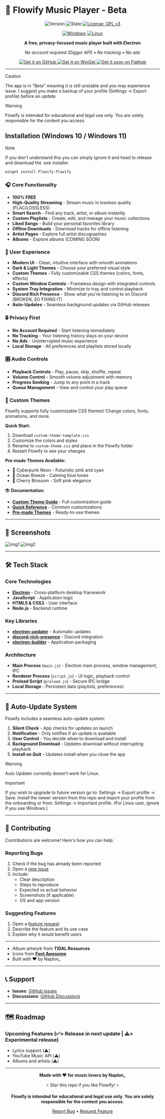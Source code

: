 # 🎵 Flowify Music Player - Beta

<div align="center">

![Version](https://img.shields.io/badge/version-0.0.4-blue.svg)
![State](https://img.shields.io/badge/state-beta-red.svg)
[![License: GPL v3](https://img.shields.io/badge/License-GPLv3-blue.svg)](https://www.gnu.org/licenses/gpl-3.0)

[![Windows](https://custom-icon-badges.demolab.com/badge/Windows-0078D6?logo=windows11&logoColor=white)](#)
[![Linux](https://img.shields.io/badge/Linux-FCC624?logo=linux&logoColor=black)](#)

**A free, privacy-focused music player built with Electron**

*No account required (Digger API) • No tracking • No ads*

</div>


<p align="center">
  <a href="https://github.com/naplon74/flowify-music-player/releases">
    <img src="https://img.shields.io/badge/Get%20it%20on-GitHub-181717?logo=github&logoColor=white&style=for-the-badge" alt="Get it on GitHub"/>
  </a>
   <a href="">
    <img src="https://img.shields.io/badge/Get%20it%20on-WinGet-0078D7?logo=windows11&logoColor=white&style=for-the-badge" alt="Get it on WinGet"/>
  </a>
  </a>
  <a href="">
    <img src="https://img.shields.io/badge/Get%20it%20son%20on-Flathub-4A90E2?logo=flathub&logoColor=white&style=for-the-badge" alt="Get it soon on Flathub"/>
  </a>
</p>

---

> [!CAUTION]  
> The app is in "Beta" meaning it is still unstable and you may experience issue. I suggest you make a backup of your profile (Settings -> Export profile) before an update.

> [!WARNING] 
> Flowify is intended for educational and legal use only. You are solely responsible for the content you access.

## Installation (Windows 10 / Windows 11)
> [!NOTE]
> If you don't understand this you can simply ignore it and head to release and download the .exe installer.

```bash
winget install Flowify.Flowify
   ```

### 🎧 Core Functionality
- **100% FREE**
- **High-Quality Streaming** - Stream music in lossless quality (FLAC/LOSSLESS)
- **Smart Search** - Find any track, artist, or album instantly
- **Custom Playlists** - Create, edit, and manage your music collections
- **Liked Songs** - Build your personal favorites library
- **Offline Downloads** - Download tracks for offline listening
- **Artist Pages** - Explore full artist discographies
- **Albums** - Explore albums (COMING SOON)

### 🎨 User Experience
- **Modern UI** - Clean, intuitive interface with smooth animations
- **Dark & Light Themes** - Choose your preferred visual style
- **Custom Themes** - Fully customizable CSS themes (colors, fonts, effects)
- **Custom Window Controls** - Frameless design with integrated controls
- **System Tray Integration** - Minimize to tray and control playback
- **Discord Rich Presence** - Show what you're listening to on Discord (BROKEN, SO FIXING IT)
- **Auto-Updates** - Seamless background updates via GitHub releases

### 🔒 Privacy First
- **No Account Required** - Start listening immediately
- **No Tracking** - Your listening history stays on your device
- **No Ads** - Uninterrupted music experience
- **Local Storage** - All preferences and playlists stored locally

### 🎛️ Audio Controls
- **Playback Controls** - Play, pause, skip, shuffle, repeat
- **Volume Control** - Smooth volume adjustment with memory
- **Progress Seeking** - Jump to any point in a track
- **Queue Management** - View and control your play queue

### 🎨 Custom Themes
Flowify supports fully customizable CSS themes! Change colors, fonts, animations, and more.

**Quick Start:**
1. Download `custom-theme-template.css`
2. Customize the colors and styles
3. Rename to `custom-theme.css` and place in the Flowify folder
4. Restart Flowify to see your changes

**Pre-made Themes Available:**
- 🌃 Cyberpunk Neon - Futuristic pink and cyan
- 🌊 Ocean Breeze - Calming blue tones
- 🌸 Cherry Blossom - Soft pink elegance

📚 **Documentation:**
- **[Custom Theme Guide](CUSTOM_THEME_GUIDE.md)** - Full customization guide
- **[Quick Reference](THEME_QUICK_REFERENCE.md)** - Common customizations
- **[Pre-made Themes](themes/)** - Ready-to-use themes

---

## 📸 Screenshots

![img1](assets/screenshots/screenshot1.png)
![img2](assets/screenshots/screenshot2.png)

---

## 🛠️ Tech Stack

### Core Technologies
- **[Electron](https://www.electronjs.org/)** - Cross-platform desktop framework
- **JavaScript** - Application logic
- **HTML5 & CSS3** - User interface
- **Node.js** - Backend runtime

### Key Libraries
- **[electron-updater](https://www.electron.build/auto-update)** - Automatic updates
- **[discord-rich-presence](https://www.npmjs.com/package/discord-rich-presence)** - Discord integration
- **[electron-builder](https://www.electron.build/)** - Application packaging

### Architecture
- **Main Process** (`main.js`) - Electron main process, window management, IPC
- **Renderer Process** (`script.js`) - UI logic, playback control
- **Preload Script** (`preload.js`) - Secure IPC bridge
- **Local Storage** - Persistent data (playlists, preferences)

---

## 🔄 Auto-Update System

Flowify includes a seamless auto-update system:

1. **Silent Check** - App checks for updates on launch
2. **Notification** - Only notifies if an update is available
3. **User Control** - You decide when to download and install
4. **Background Download** - Updates download without interrupting playback
5. **Install on Quit** - Updates install when you close the app

> [!WARNING] 
> Auto Updater currently doesn't work for Linux.

> [!IMPORTANT] 
> If you wish to upgrade to future version go to: Settings -> Export profile -> Save. Install the newer version from this repo and import your profile from the onboarding or from: Settings -> Important profile. (For Linux user, ignore if you use Windows.)

---

## 🤝 Contributing

Contributions are welcome! Here's how you can help:

### Reporting Bugs
1. Check if the bug has already been reported
2. Open a [new issue](https://github.com/naplon74/flowify-music-player/issues/new)
3. Include:
   - Clear description
   - Steps to reproduce
   - Expected vs actual behavior
   - Screenshots (if applicable)
   - OS and app version

### Suggesting Features
1. Open a [feature request](https://github.com/naplon74/flowify-music-player/issues/new)
2. Describe the feature and its use case
3. Explain why it would benefit users

---

- Album artwork from **TIDAL Resources**
- Icons from **[Font Awesome](https://fontawesome.com/)**
- Built with ❤️ by Naplon_

---

## 📞 Support

- **Issues**: [GitHub Issues](https://github.com/naplon74/flowify-music-player/issues)
- **Discussions**: [GitHub Discussions](https://github.com/naplon74/flowify-music-player/discussions)

---

## 🗺️ Roadmap

### Upcoming Features (✅= Release in next update | ⚠️= Experimental release)
- Lyrics support (⚠️)
- YouTube Music API (⚠️)
- Albums and artists (⚠️)

---

<div align="center">

**Made with ❤️ for music lovers by Naplon_**

⭐ Star this repo if you like Flowify! ⭐

**Flowify is intended for educational and legal use only. You are solely responsible for the content you access.**

[Report Bug](https://github.com/naplon74/flowify-music-player/issues) • [Request Feature](https://github.com/naplon74/flowify-music-player/issues)

</div>
